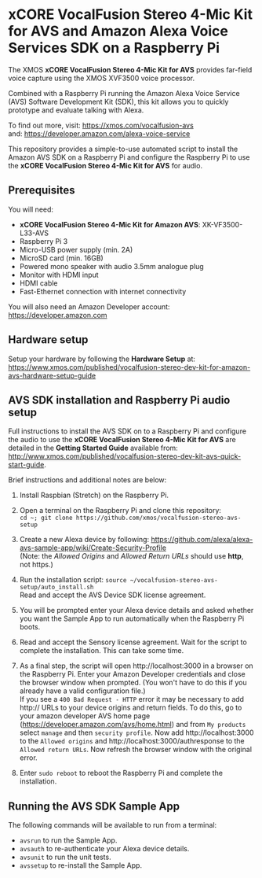 # xCORE VocalFusion Stereo 4-Mic Kit for AVS and Amazon Alexa Voice Services SDK on a Raspberry Pi

The XMOS **xCORE VocalFusion Stereo 4-Mic Kit for AVS** provides far-field voice capture using the XMOS XVF3500 voice processor.

Combined with a Raspberry Pi running the Amazon Alexa Voice Service (AVS) Software Development Kit (SDK), this kit allows you to quickly prototype and evaluate talking with Alexa.

To find out more, visit: https://xmos.com/vocalfusion-avs  
and: https://developer.amazon.com/alexa-voice-service

This repository provides a simple-to-use automated script to install the Amazon AVS SDK on a Raspberry Pi and configure the Raspberry Pi to use the **xCORE VocalFusion Stereo 4-Mic Kit for AVS** for audio.

## Prerequisites
You will need:

- **xCORE VocalFusion Stereo 4-Mic Kit for Amazon AVS**: XK-VF3500-L33-AVS
- Raspberry Pi 3
- Micro-USB power supply (min. 2A)
- MicroSD card (min. 16GB)
- Powered mono speaker with audio 3.5mm analogue plug
- Monitor with HDMI input
- HDMI cable
- Fast-Ethernet connection with internet connectivity

You will also need an Amazon Developer account: https://developer.amazon.com

## Hardware setup
Setup your hardware by following the **Hardware Setup** at: https://www.xmos.com/published/vocalfusion-stereo-dev-kit-for-amazon-avs-hardware-setup-guide

## AVS SDK installation and Raspberry Pi audio setup
Full instructions to install the AVS SDK on to a Raspberry Pi and configure the audio to use the **xCORE VocalFusion Stereo 4-Mic Kit for AVS** are detailed in the **Getting Started Guide** available from: http://www.xmos.com/published/vocalfusion-stereo-dev-kit-avs-quick-start-guide.

Brief instructions and additional notes are below:

1. Install Raspbian (Stretch) on the Raspberry Pi.

2. Open a terminal on the Raspberry Pi and clone this repository:  
`cd ~; git clone https://github.com/xmos/vocalfusion-stereo-avs-setup`

3. Create a new Alexa device by following: https://github.com/alexa/alexa-avs-sample-app/wiki/Create-Security-Profile  
(Note: the *Allowed Origins* and *Allowed Return URLs* should use **http**, not https.)  

4. Run the installation script: `source ~/vocalfusion-stereo-avs-setup/auto_install.sh`    
Read and accept the AVS Device SDK license agreement.

5. You will be prompted enter your Alexa device details and asked whether you want the Sample App to run automatically when the Raspberry Pi boots.

6. Read and accept the Sensory license agreement.
Wait for the script to complete the installation. This can take some time.

7. As a final step, the script will open http://localhost:3000 in a browser on the Raspberry Pi. Enter your Amazon Developer credentials and close the browser window when prompted. (You won't have to do this if you already have a valid configuration file.)  
If you see a `400 Bad Request - HTTP` error it may be necessary to add http:// URLs to your device origins and return fields. To do this, go to your amazon developer AVS home page (https://developer.amazon.com/avs/home.html) and from `My products` select `manage` and then `security profile`. Now add http://localhost:3000 to the `Allowed origins` and http://localhost:3000/authresponse to the `Allowed return URLs`. Now refresh the browser window with the original error.

8. Enter `sudo reboot` to reboot the Raspberry Pi and complete the installation.

## Running the AVS SDK Sample App
The following commands will be available to run from a terminal:
- `avsrun` to run the Sample App.
- `avsauth` to re-authenticate your Alexa device details.
- `avsunit` to run the unit tests.
- `avssetup` to re-install the Sample App.
